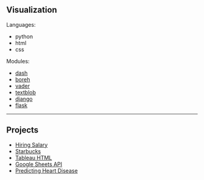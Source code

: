 ## Visualization

Languages:
- python
- html  
- css

Modules:
- [dash](https://github.com/ankur715/web/tree/master/dash)
- [boreh](https://github.com/ankur715/web/tree/master/boreh)
- [vader](https://github.com/ankur715/web/blob/master/sentiment_analysis/textblob_vader_p1.py)
- [textblob](https://github.com/ankur715/web/blob/master/sentiment_analysis/textblob_vader_p1.py)
- [django](https://github.com/ankur715/web/tree/master/django)
- [flask](https://github.com/ankur715/web/tree/master/hiring/app.py)


---
## Projects

- [Hiring Salary](https://github.com/ankur715/web/tree/master/hiring)
- [Starbucks](https://github.com/ankur715/web/tree/master/starbucks)
- [Tableau HTML](https://github.com/ankur715/web/tree/master/tableau_html)
- [Google Sheets API](https://github.com/ankur715/web/tree/master/raluca/API/google_drive_sheets)
- [Predicting Heart Disease](https://github.com/ankur715/web/blob/master/flask/framingham_heart_flask.ipynb)
